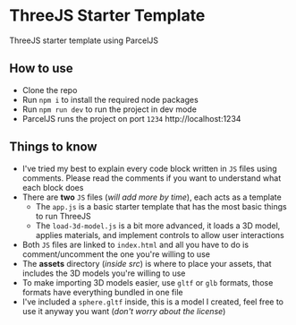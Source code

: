 # ThreeJS Starter Template
ThreeJS starter template using ParcelJS

## How to use
- Clone the repo 
- Run `npm i` to install the required node packages
- Run `npm run dev` to run the project in dev mode
- ParcelJS runs the project on port `1234` http://localhost:1234

## Things to know
- I've tried my best to explain every code block written in `JS` files using comments. Please read the comments if you want to understand what each block does
- There are **two** `JS` files (*will add more by time*), each acts as a template
  - The `app.js` is a basic starter template that has the most basic things to run ThreeJS
  - The `load-3d-model.js` is a bit more advanced, it loads a 3D model, applies materials, and implement controls to allow user interactions
- Both `JS` files are linked to `index.html` and all you have to do is comment/uncomment the one you're willing to use
- The **assets** directory (*inside src*) is where to place your assets, that includes the 3D models you're willing to use
- To make importing 3D models easier, use `gltf` or `glb` formats, those formats have everything bundled in one file
- I've included a `sphere.gltf` inside, this is a model I created, feel free to use it anyway you want (*don't worry about the license*)
